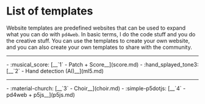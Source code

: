 # List of templates

Website templates are predefined websites that can be used to expand what you can do with `pd4web`. In basic terms, I do the code stuff and you do the creative stuff. You can use the templates to create your own website, and you can also create your own templates to share with the community.

--- 
<div class="grid cards" markdown>
-   :musical_score: [__`1` - Patch + Score__](score.md)
-   :hand_splayed_tone3: [__`2` - Hand detection (AI)__](ml5.md)
</div>

--- 
<div class="grid cards" markdown>
-   :material-church: [__`3` - Choir__](choir.md)
-   :simple-p5dotjs: [__`4` - pd4web + p5js__](p5js.md)

</div>
